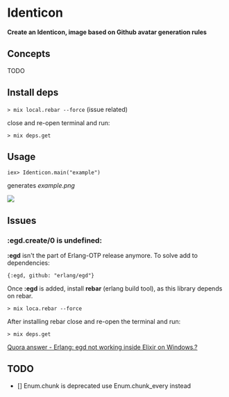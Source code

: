# Identicon

**Create an Identicon, image based on Github avatar generation rules**

## Concepts
TODO

## Install deps
```> mix local.rebar --force``` (issue related)

close and re-open terminal and run:

```> mix deps.get```

## Usage
```iex> Identicon.main("example")``` 

generates *example.png*

![](example.png)

## Issues

### :egd.create/0 is undefined: 
**:egd** isn't the part of Erlang-OTP release anymore. To solve  add to dependencies:

```{:egd, github: "erlang/egd"}```

Once **:egd** is added, install **rebar** (erlang build tool), as this library depends on rebar.

```> mix loca.rebar --force```

After installing rebar close and re-open the terminal and run:

```> mix deps.get```

[Quora answer - Erlang: egd not working inside Elixir on Windows.?](https://www.quora.com/Erlang-egd-not-working-inside-Elixir-on-Windows/answer/Arif-Hussain-Bangash)

## TODO
- [] Enum.chunk is deprecated use Enum.chunk_every instead